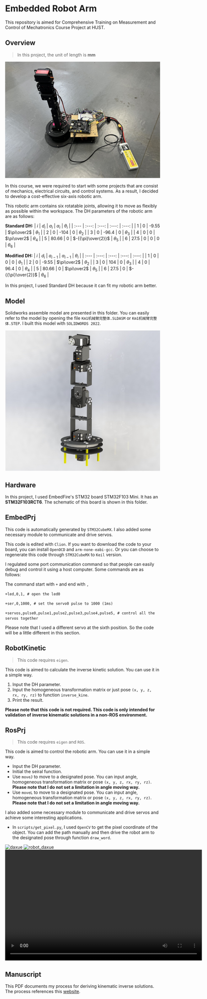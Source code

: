# Embedded Robot Arm
This repository is aimed for Comprehensive Training on Measurement and Control of Mechatronics Course Project at HUST.

## Overview
> In this project, the unit of length is **mm**

![robot](img/Robot_arm.jpg)

In this course, we were required to start with some projects that are consist of mechanics, electrical circuits, and control systems. As a result, I decided to develop a cost-effective six-axis robotic arm.

This robotic arm contains six rotatable joints, allowing it to move as flexibly as possible within the workspace. The DH parameters of the robotic arm are as follows:

**Standard DH:**
| $i$ | $d_i$ | $a_i$ | $\alpha_i$ | $\theta_i$ |
| :--- | :---: | :---: | :---: | :---: |
| 1 | 0 | -9.55 | $\pi\over2$ | $\theta_1$ |
| 2 | 0 | -104 | 0 | $\theta_2$ |
| 3 | 0 | -96.4 | 0 | $\theta_3$ |
| 4 | 0 | 0 | $\pi\over2$ | $\theta_4$ |
| 5 | 80.66 | 0 | $-{{\pi}\over{2}}$ | $\theta_5$ |
| 6 | 27.5 | 0 | 0 | 0 | $\theta_6$ |

**Modified DH:**
| $i$ | $d_i$ | $a_{i-1}$ | $\alpha_{i-1}$ | $\theta_i$ |
| :--- | :---: | :---: | :---: | :---: |
| 1 | 0 | 0 | 0 | $\theta_1$ |
| 2 | 0 | -9.55 | $\pi\over2$  | $\theta_2$ |
| 3 | 0 | 104 | 0 | $\theta_3$ |
| 4 | 0 | 96.4 | 0 | $\theta_4$ |
| 5 | 80.66 | 0 | $\pi\over2$  | $\theta_5$ |
| 6 | 27.5 | 0 | $-{{\pi}\over{2}}$  | $\theta_6$ |

In this project, I used Standard DH because it can fit my robotic arm better.

## Model
Solidworks assemble model are presented in this folder. You can easily refer to the model by opening the file `Km1机械臂完整体.SLDASM` or `Km1机械臂完整体.STEP`. I built this model with `SOLIDWORDS 2022`.

![model](img/solidworks_model.jpg)

## Hardware
In this project, I used EmbedFire's STM32 board STM32F103 Mini. It has an **STM32F103RCT6**. The schematic of this board is shown in this folder.

## EmbedPrj
This code is automatically generated by `STM32CubeMX`. I also added some necessary module to communicate and drive servos.

This code is edited with `Clion`. If you want to download the code to your board, you can install `OpenOCD` and `arm-none-eabi-gcc`. Or you can choose to regenerate this code through `STM32CubeMX` to `Keil` version.

I regulated some port communication command so that people can easily debug and control it using a host computer. Some commands are as follows:

The command start with `+` and end with `,`

```+led,0,1, # open the led0```

```+ser,0,1000, # set the servo0 pulse to 1000 (1ms)```

```+servos,pulse0,pulse1,pulse2,pulse3,pulse4,pulse5, # control all the servos together```

Please note that I used a different servo at the sixth position. So the code will be a little different in this section.

## RobotKinetic
> This code requires `eigen`. 

This code is aimed to calculate the inverse kinetic solution. You can use it in a simple way.

1. Input the DH parameter.
2. Input the homogeneous transformation matrix or just pose `(x, y, z, rx, ry, rz)` to function `inverse_kine`.
3. Print the result.

**Please note that this code is not required. This code is only intended for validation of inverse kinematic solutions in a non-ROS environment.**

## RosPrj
> This code requires `eigen` and `ROS`.

This code is aimed to control the robotic arm. You can use it in a simple way.

- Input the DH parameter.
- Initial the seiral function.
- Use `moveJ` to move to a designated pose. You can input angle, homogeneous transformation matrix or pose `(x, y, z, rx, ry, rz)`. **Please note that I do not set a limitation in angle moving way.**
- Use `moveL` to move to a designated pose. You can input angle, homogeneous transformation matrix or pose `(x, y, z, rx, ry, rz)`. **Please note that I do not set a limitation in angle moving way.**

I also added some necessary module to communicate and drive servos and achieve some interesting applications.

- In `scripts/get_pixel.py`, I used `OpenCV` to get the pixel coordinate of the object. You can add the path manually and then drive the robot arm to the designated pose through function `draw_word`.

![daxue](img/daxue.jpg)
![robot_daxue](img/1.gif)
<video src="img/1.mp4" controls="controls" width="640" height="360">Your browser does not support the video tag.</video>

## Manuscript
This PDF documents my process for deriving kinematic inverse solutions. The process references this [website](https://www.cnblogs.com/mightycode/p/9095059.html).
